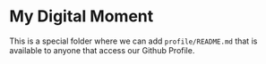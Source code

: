 # My Digital Moment

This is a special folder where we can add `profile/README.md` that is available to anyone that access our Github Profile.


